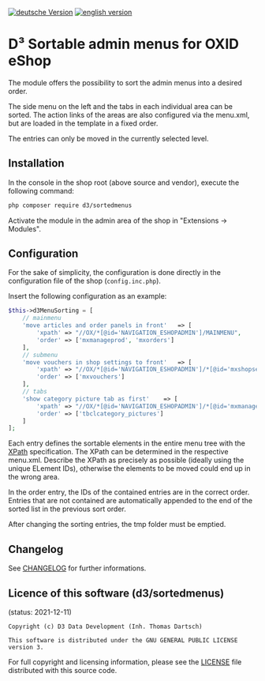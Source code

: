 [![deutsche Version](https://logos.oxidmodule.com/de2_xs.svg)](README.md)
[![english version](https://logos.oxidmodule.com/en2_xs.svg)](README.en.md)

# D³ Sortable admin menus for OXID eShop

The module offers the possibility to sort the admin menus into a desired order. 

The side menu on the left and the tabs in each individual area can be sorted. 
The action links of the areas are also configured via the menu.xml, but are loaded in the template in a fixed order.

The entries can only be moved in the currently selected level.

## Installation

In the console in the shop root (above source and vendor), execute the following command:

```bash
php composer require d3/sortedmenus
``` 

Activate the module in the admin area of the shop in "Extensions -> Modules".

## Configuration

For the sake of simplicity, the configuration is done directly in the configuration file of the shop (`config.inc.php`).

Insert the following configuration as an example:

```php
$this->d3MenuSorting = [
    // mainmenu
    'move articles and order panels in front'   => [
        'xpath' => "//OX/*[@id='NAVIGATION_ESHOPADMIN']/MAINMENU",
        'order' => ['mxmanageprod', 'mxorders']
    ],
    // submenu
    'move vouchers in shop settings to front'   => [
        'xpath' => "//OX/*[@id='NAVIGATION_ESHOPADMIN']/*[@id='mxshopsett']/SUBMENU",
        'order' => ['mxvouchers']
    ],
    // tabs
    'show category picture tab as first'    => [
        'xpath' => "//OX/*[@id='NAVIGATION_ESHOPADMIN']/*[@id='mxmanageprod']/*[@id='mxcategories']/TAB",
        'order' => ['tbclcategory_pictures']
    ]
];
```

Each entry defines the sortable elements in the entire menu tree with the [XPath](https://en.wikipedia.org/wiki/XPath) specification. The XPath can be determined in the respective menu.xml. Describe the XPath as precisely as possible (ideally using the unique ELement IDs), otherwise the elements to be moved could end up in the wrong area.

In the order entry, the IDs of the contained entries are in the correct order. Entries that are not contained are automatically appended to the end of the sorted list in the previous sort order.

After changing the sorting entries, the tmp folder must be emptied.

## Changelog

See [CHANGELOG](CHANGELOG.md) for further informations.

## Licence of this software (d3/sortedmenus)
(status: 2021-12-11)

```
Copyright (c) D3 Data Development (Inh. Thomas Dartsch)

This software is distributed under the GNU GENERAL PUBLIC LICENSE version 3.
```

For full copyright and licensing information, please see the [LICENSE](LICENSE.md) file distributed with this source code.

